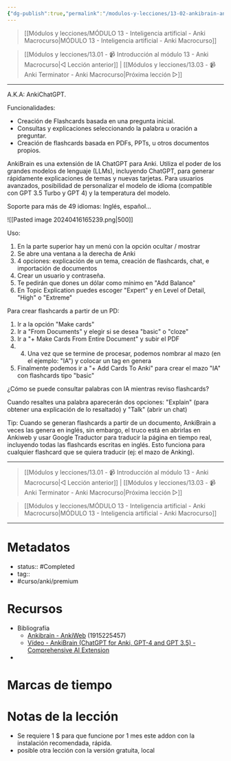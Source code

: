```yaml
---
{"dg-publish":true,"permalink":"/modulos-y-lecciones/13-02-ankibrain-anki-macrocurso/","noteIcon":"","updated":"2024-05-22T13:35:07.757+02:00"}
---
```



> [[Módulos y lecciones/MÓDULO 13 - Inteligencia artificial - Anki Macrocurso\|MÓDULO 13 - Inteligencia artificial - Anki Macrocurso]]

> [[Módulos y lecciones/13.01 - 📹 Introducción al módulo 13 - Anki Macrocurso\|◁ Lección anterior]] | [[Módulos y lecciones/13.03  - 📹 Anki Terminator - Anki Macrocurso\|Próxima lección ▷]]

---

A.K.A: AnkiChatGPT. 

Funcionalidades:

- Creación de Flashcards basada en una pregunta inicial.
- Consultas y explicaciones seleccionando la palabra u oración a preguntar.
 - Creación de flashcards basada en PDFs, PPTs, u otros documentos propios.

AnkiBrain es una extensión de IA ChatGPT para Anki. Utiliza el poder de los grandes modelos de lenguaje (LLMs), incluyendo ChatGPT, para generar rápidamente explicaciones de temas y nuevas tarjetas. Para usuarios avanzados, posibilidad de personalizar el modelo de idioma (compatible con GPT 3.5 Turbo y GPT 4) y la temperatura del modelo. 

Soporte para más de 49 idiomas: Inglés, español...


![[Pasted image 20240416165239.png\|500]]

Uso:

1. En la parte superior hay un menú con la opción ocultar / mostrar
2. Se abre una ventana a la derecha de Anki
3. 4 opciones: explicación de un tema, creación de flashcards, chat, e importación de documentos
4. Crear un usuario y contraseña.
5. Te pedirán que dones un dólar como mínimo en "Add Balance"
6. En Topic Explication puedes escoger "Expert" y en Level of Detail, "High" o "Extreme"

Para crear flashcards a partir de un PD: 
1. Ir a la opción "Make cards"
2. Ir a "From Documents" y elegir si se desea "basic" o "cloze"
3. Ir a "+ Make Cards From Entire Document" y subir el PDF
4. 4. Una vez que se termine de procesar, podemos nombrar al mazo (en el ejemplo: "IA") y colocar un tag en genera
5. Finalmente podemos ir a "+ Add Cards To Anki" para crear el mazo "IA" con flashcards tipo "basic"

¿Cómo se puede consultar palabras con IA mientras reviso flashcards?

Cuando resaltes una palabra aparecerán dos opciones: "Explain" (para obtener una explicación de lo resaltado) y "Talk" (abrir un chat)

Tip: Cuando se generan flashcards a partir de un documento, AnkiBrain a veces las genera en inglés, sin embargo, el truco está en abrirlas en Ankiweb y usar Google Traductor para traducir la página en tiempo real, incluyendo todas las flashcards escritas en inglés. Esto funciona para cualquier flashcard que se quiera traducir (ej: el mazo de Anking).

---

> [[Módulos y lecciones/13.01 - 📹 Introducción al módulo 13 - Anki Macrocurso\|◁ Lección anterior]] | [[Módulos y lecciones/13.03  - 📹 Anki Terminator - Anki Macrocurso\|Próxima lección ▷]]

> [[Módulos y lecciones/MÓDULO 13 - Inteligencia artificial - Anki Macrocurso\|MÓDULO 13 - Inteligencia artificial - Anki Macrocurso]]

---

# Metadatos
- status:: #Completed 
- tag:: 
- #curso/anki/premium

# Recursos
- Bibliografía
	- [Ankibrain - AnkiWeb](https://ankiweb.net/shared/info/1915225457) (1915225457)
	- [Vídeo - AnkiBrain (ChatGPT for Anki, GPT-4 and GPT 3.5) - Comprehensive AI Extension](https://www.youtube.com/watch?v=Wyy4-V6iezM&ab_channel=AnkiBrain)
- 

# Marcas de tiempo


# Notas de la lección
- Se requiere 1 $ para que funcione por 1 mes este addon con la instalación recomendada, rápida.
- posible otra lección con la versión gratuita, local